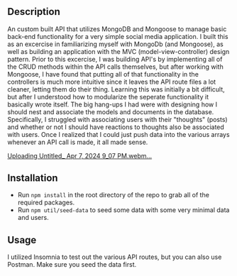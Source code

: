 # <MongoDB-Social-API>

## Description
An custom built API that utilizes MongoDB and Mongoose to manage basic back-end functionality for a very simple social media application.  I built this as an excercise in familiarizing myself with MongoDb (and Mongoose), as well as building an application with the MVC (model-view-controller) design pattern.  Prior to this excercise, I was building API's by implementing all of the CRUD methods within the API calls themselves, but after working with Mongoose, I have found that putting all of that functionality in the controllers is much more intuitive since it leaves the API route files a lot cleaner, letting them do their thing.  Learning this was initially a bit difficult, but after I understood how to modularize the seperate functionality it basically wrote itself.  The big hang-ups I had were with designing how I should nest and associate the models and documents in the database.  Specifically, I struggled with associating users with their "thoughts" (posts) and whether or not I should have reactions to thoughts also be associated with users.  Once I realized that I could just push data into the various arrays whenever an API call is made, it all made sense.  

[Uploading Untitled_ Apr 7, 2024 9_07 PM.webm…]()

## Installation

- Run `npm install` in the root directory of the repo to grab all of the required packages.  
- Run `npm util/seed-data` to seed some data with some very minimal data and users.  



## Usage

I utilized Insomnia to test out the various API routes, but you can also use Postman.  Make sure you seed the data first.  


